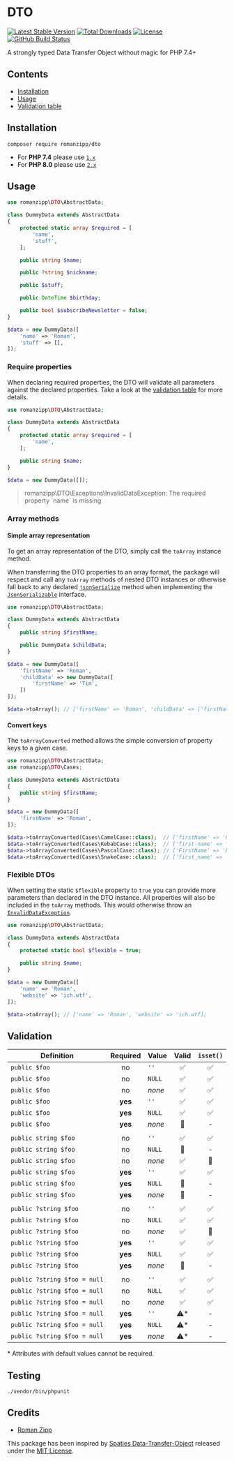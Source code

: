 # DTO

[![Latest Stable Version](https://img.shields.io/packagist/v/romanzipp/DTO.svg?style=flat-square)](https://packagist.org/packages/romanzipp/dto)
[![Total Downloads](https://img.shields.io/packagist/dt/romanzipp/DTO.svg?style=flat-square)](https://packagist.org/packages/romanzipp/dto)
[![License](https://img.shields.io/packagist/l/romanzipp/DTO.svg?style=flat-square)](https://packagist.org/packages/romanzipp/dto)
[![GitHub Build Status](https://img.shields.io/github/workflow/status/romanzipp/DTO/Tests?style=flat-square)](https://github.com/romanzipp/DTO/actions)

A strongly typed Data Transfer Object without magic for PHP 7.4+

## Contents

- [Installation](#installation)
- [Usage](#usage)
- [Validation table](#validation)

## Installation

```
composer require romanzipp/dto
```

- For **PHP 7.4** please use [`1.x`](https://github.com/romanzipp/DTO/tree/1.x)
- For **PHP 8.0** please use [`2.x`](https://github.com/romanzipp/DTO)

## Usage

```php
use romanzipp\DTO\AbstractData;

class DummyData extends AbstractData
{
    protected static array $required = [
        'name',
        'stuff',
    ];

    public string $name;

    public ?string $nickname;

    public $stuff;

    public DateTime $birthday;

    public bool $subscribeNewsletter = false;
}

$data = new DummyData([
    'name' => 'Roman',
    'stuff' => [],
]);
```

### Require properties

When declaring required properties, the DTO will validate all parameters against the declared properties. Take a look at the [validation table](#validation) for more details.

```php
use romanzipp\DTO\AbstractData;

class DummyData extends AbstractData
{
    protected static array $required = [
        'name',
    ];

    public string $name;
}

$data = new DummyData([]);
```

> romanzipp\DTO\Exceptions\InvalidDataException: The required property \`name\` is missing

### Array methods

#### Simple array representation

To get an array representation of the DTO, simply call the `toArray` instance method.

When transferring the DTO properties to an array format, the package will respect and call any `toArray` methods of nested DTO instances or otherwise fall back to any declared [`jsonSerialize`](https://www.php.net/manual/de/jsonserializable.jsonserialize.php) method when implementing the [`JsonSerializable`](https://www.php.net/manual/de/class.jsonserializable.php) interface.

```php
use romanzipp\DTO\AbstractData;

class DummyData extends AbstractData
{
    public string $firstName;

    public DummyData $childData;
}

$data = new DummyData([
    'firstName' => 'Roman',
    'childData' => new DummyData([
        'firstName' => 'Tim',
    ])
]);

$data->toArray(); // ['firstName' => 'Roman', 'childData' => ['firstName' => 'Tim']];
```

#### Convert keys

The `toArrayConverted` method allows the simple conversion of property keys to a given case.

```php
use romanzipp\DTO\AbstractData;
use romanzipp\DTO\Cases;

class DummyData extends AbstractData
{
    public string $firstName;
}

$data = new DummyData([
    'firstName' => 'Roman',
]);

$data->toArrayConverted(Cases\CamelCase::class);  // ['firstName' => 'Roman'];
$data->toArrayConverted(Cases\KebabCase::class);  // ['first-name' => 'Roman'];
$data->toArrayConverted(Cases\PascalCase::class); // ['FirstName' => 'Roman'];
$data->toArrayConverted(Cases\SnakeCase::class);  // ['first_name' => 'Roman'];
```

### Flexible DTOs

When setting the static `$flexible` property to `true` you can provide more parameters than declared in the DTO instance.
All properties will also be included in the `toArray` methods. This would otherwise throw an [`InvalidDataException`](src/Exceptions/InvalidDataException.php).

```php
use romanzipp\DTO\AbstractData;

class DummyData extends AbstractData
{
    protected static bool $flexible = true;

    public string $name;
}

$data = new DummyData([
    'name' => 'Roman',
    'website' => 'ich.wtf',
]);

$data->toArray(); // ['name' => 'Roman', 'website' => 'ich.wtf];
```

## Validation

| Definition | Required | Value | Valid | `isset()` |
| --- | :---: | --- | :---: | :---: |
| `public $foo` | no | `''` | ✅ | ✅ |
| `public $foo` | no | `NULL` | ✅ | ✅ |
| `public $foo` | no | *none* | ✅ | ✅ |
| `public $foo` | **yes** | `''` | ✅ | ✅ |
| `public $foo` | **yes** | `NULL` | ✅ | ✅ |
| `public $foo` | **yes** | *none* | 🚫 | - |
| | | | |
| `public string $foo` | no | `''` | ✅ | ✅ |
| `public string $foo` | no | `NULL` | 🚫 | - |
| `public string $foo` | no | *none* | ✅ | 🚫 |
| `public string $foo` | **yes** | `''` | ✅ | ✅ |
| `public string $foo` | **yes** | `NULL` | 🚫 | - |
| `public string $foo` | **yes** | *none* | 🚫 | - | 
| | | | |
| `public ?string $foo` | no | `''` | ✅ | ✅ |
| `public ?string $foo` | no | `NULL` | ✅ | ✅ |
| `public ?string $foo` | no | *none* | ✅ | 🚫 |
| `public ?string $foo` | **yes** | `''` | ✅ | ✅ |
| `public ?string $foo` | **yes** | `NULL` | ✅ | ✅ |
| `public ?string $foo` | **yes** | *none* | 🚫 | - |
| | | | |
| `public ?string $foo = null` | no | `''` | ✅ | ✅ |
| `public ?string $foo = null` | no | `NULL` | ✅ | ✅ |
| `public ?string $foo = null` | no | *none* | ✅ | ✅ |
| `public ?string $foo = null` | **yes** | `''` | ⚠️* | - |
| `public ?string $foo = null` | **yes** | `NULL` | ⚠️* | - |
| `public ?string $foo = null` | **yes** | *none* | ⚠️* | - |

\* Attributes with default values cannot be required.

## Testing

```
./vendor/bin/phpunit
```

## Credits

- [Roman Zipp](https://github.com/romanzipp)

This package has been inspired by [Spaties Data-Transfer-Object](https://github.com/spatie/data-transfer-object) released under the [MIT License](https://github.com/spatie/data-transfer-object/blob/2.5.0/LICENSE.md).
